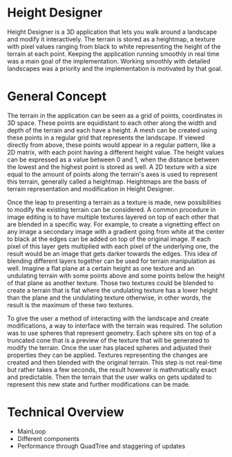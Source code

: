 # Height Designer

Height Designer is a 3D application that lets you walk around a landscape and modify it interactively.
The terrain is stored as a heightmap, a texture with pixel values ranging from black to white representing the height of the terrain at each point.
Keeping the application running smoothly in real time was a main goal of the implementation. Working smoothly with detailed landscapes was a priority and the implementation is motivated by that goal.

# General Concept

The terrain in the application can be seen as a grid of points, coordinates in 3D space. These points are equidistant to each other along the width and depth of the terrain and each have a height. A mesh can be created using these points in a regular grid that represents the landscape.
If viewed directly from above, these points would appear in a regular pattern, like a 2D matrix, with each point having a different height value.
The height values can be expressed as a value between 0 and 1, when the distance between the lowest and the highest point is stored as well. A 2D texture with a size equal to the amount of points along the terrain's axes is used to represent this terrain, generally called a heightmap.
Heightmaps are the basis of terrain representation and modification in Height Designer.

Once the leap to presenting a terrain as a texture is made, new possibilities to modify the existing terrain can be considered.
A common procedure in image editing is to have multiple textures layered on top of each other that are blended in a specific way. For example, to create a vignetting effect on any image a secondary image with a gradient going from white at the center to black at the edges can be added on top of the original image. If each pixel of this layer gets multiplied with each pixel of the underlying one, the result would be an image that gets darker towards the edges.
This idea of blending different layers together can be used for terrain manipulation as well. Imagine a flat plane at a certain height as one texture and an undulating terrain with some points above and some points below the height of that plane as another texture. Those two textures could be blended to create a terrain that is flat where the undulating texture has a lower height than the plane and the undulating texture otherwise, in other words, the result is the maximum of these two textures.

To give the user a method of interacting with the landscape and create modifications, a way to interface with the terrain was required.
The solution was to use spheres that represent geometry. Each sphere sits on top of a truncated cone that is a preview of the texture that will be generated to modify the terrain.
Once the user has placed spheres and adjusted their properties they can be applied. Textures representing the changes are created and then blended with the original terrain. This step is not real-time but rather takes a few seconds, the result however is mathmatically exact and predictable.
Then the terrain that the user walks on gets updated to represent this new state and further modifications can be made.

# Technical Overview

- MainLoop
- Different components
- Performance through QuadTree and staggering of updates
